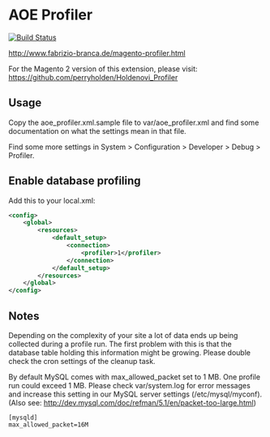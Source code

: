 # AOE Profiler

[![Build Status](https://travis-ci.org/AOEpeople/Aoe_Profiler.svg?branch=hackathon)](https://travis-ci.org/AOEpeople/Aoe_Profiler)

http://www.fabrizio-branca.de/magento-profiler.html

For the Magento 2 version of this extension, please visit: https://github.com/perryholden/Holdenovi_Profiler

## Usage

Copy the aoe_profiler.xml.sample file to var/aoe_profiler.xml and find some documentation on what the settings mean in that file.

Find some more settings in System > Configuration > Developer > Debug > Profiler.

## Enable database profiling

Add this to your local.xml:

```xml
<config>
    <global>
        <resources>
            <default_setup>
                <connection>
                    <profiler>1</profiler>
                </connection>
            </default_setup>
        </resources>
    </global>
</config>
```

## Notes

Depending on the complexity of your site a lot of data ends up being collected during a profile run. The first problem with this is that the database table
holding this information might be growing. Please double check the cron settings of the cleanup task.

By default MySQL comes with max_allowed_packet set to 1 MB. One profile run could exceed 1 MB. Please check var/system.log for error messages and increase this setting in our MySQL server settings (/etc/mysql/myconf). (Also see: http://dev.mysql.com/doc/refman/5.1/en/packet-too-large.html)

```
[mysqld]
max_allowed_packet=16M
```
